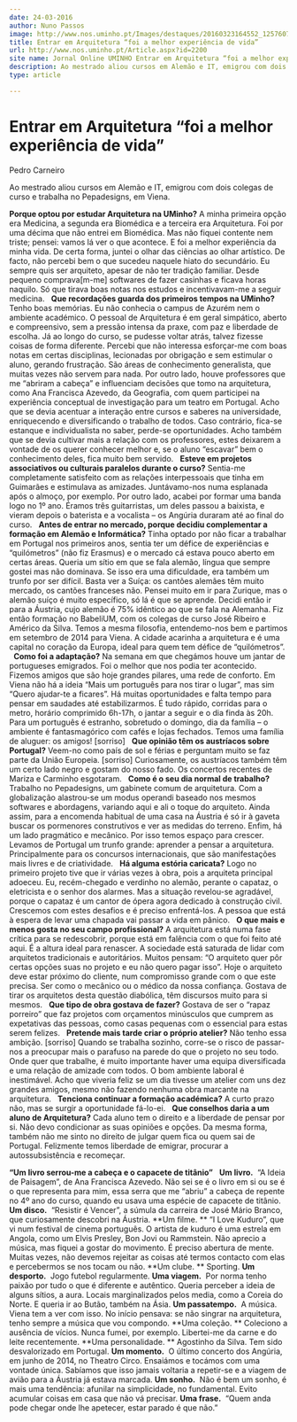 ```yaml
---
date: 24-03-2016
author: Nuno Passos
image: http://www.nos.uminho.pt/Images/destaques/20160323164552_1257607710153623870403922841810774n.jpg
title: Entrar em Arquitetura “foi a melhor experiência de vida”
url: http://www.nos.uminho.pt/Article.aspx?id=2200
site name: Jornal Online UMINHO Entrar em Arquitetura “foi a melhor experiência de vida”
description: Ao mestrado aliou cursos em Alemão e IT, emigrou com dois colegas de curso e trabalha no Pepadesigns, em Viena.
type: article

---
```

# Entrar em Arquitetura “foi a melhor experiência de vida”


  

Pedro Carneiro

Ao mestrado aliou cursos em Alemão e IT, emigrou com dois colegas de curso e trabalha no Pepadesigns, em Viena.

**Porque optou por estudar Arquitetura na UMinho?** 
A minha primeira opção era Medicina, a segunda era Biomédica e a terceira era Arquitetura. Foi por uma décima que não entrei em Biomédica. Mas não fiquei contente nem triste; pensei: vamos lá ver o que acontece. E foi a melhor experiência da minha vida. De certa forma, juntei o olhar das ciências ao olhar artístico. De facto, não percebi bem o que sucedeu naquele hiato do secundário. Eu sempre quis ser arquiteto, apesar de não ter tradição familiar. Desde pequeno comprava[m-me] softwares de fazer casinhas e ficava horas naquilo. Só que tirava boas notas nos estudos e incentivavam-me a seguir medicina.
 
**Que recordações guarda dos primeiros tempos na UMinho?** 
Tenho boas memórias. Eu não conhecia o campus de Azurém nem o ambiente académico. O pessoal de Arquitetura é em geral simpático, aberto e compreensivo, sem a pressão intensa da praxe, com paz e liberdade de escolha. Já ao longo do curso, se pudesse voltar atrás, talvez fizesse coisas de forma diferente. Percebi que não interessa esforçar-me com boas notas em certas disciplinas, lecionadas por obrigação e sem estimular o aluno, gerando frustração. São áreas de conhecimento generalista, que muitas vezes não servem para nada. Por outro lado, houve professores que me “abriram a cabeça” e influenciam decisões que tomo na arquitetura, como Ana Francisca Azevedo, da Geografia, com quem participei na experiência conceptual de investigação para um teatro em Portugal. Acho que se devia acentuar a interação entre cursos e saberes na universidade, enriquecendo e diversificando o trabalho de todos. Caso contrário, fica-se estanque e individualista no saber, perde-se oportunidades. Acho também que se devia cultivar mais a relação com os professores, estes deixarem a vontade de os querer conhecer melhor e, se o aluno “escavar” bem o conhecimento deles, fica muito bem servido.
 
**Esteve em projetos associativos ou culturais paralelos durante o curso?** 
Sentia-me completamente satisfeito com as relações interpessoais que tinha em Guimarães e estimulava as amizades. Juntávamo-nos numa esplanada após o almoço, por exemplo. Por outro lado, acabei por formar uma banda logo no 1º ano. Éramos três guitarristas, um deles passou a baixista, e vieram depois o baterista e a vocalista – os Angúria duraram até ao final do curso.
 
**Antes de entrar no mercado, porque decidiu complementar a formação em Alemão e Informática?** 
Tinha optado por não ficar a trabalhar em Portugal nos primeiros anos, sentia ter um défice de experiências e “quilómetros” (não fiz Erasmus) e o mercado cá estava pouco aberto em certas áreas. Queria um sítio em que se fala alemão, língua que sempre gostei mas não dominava. Se isso era uma dificuldade, era também um trunfo por ser difícil. Basta ver a Suíça: os cantões alemães têm muito mercado, os cantões franceses não. Pensei muito em ir para Zurique, mas o alemão suíço é muito específico, só lá é que se aprende. Decidi então ir para a Áustria, cujo alemão é 75% idêntico ao que se fala na Alemanha. Fiz então formação no BabeliUM, com os colegas de curso José Ribeiro e Américo da Silva. Temos a mesma filosofia, entendemo-nos bem e partimos em setembro de 2014 para Viena. A cidade acarinha a arquitetura e é uma capital no coração da Europa, ideal para quem tem défice de “quilómetros”.
 
**Como foi a adaptação?** 
Na semana em que chegámos houve um jantar de portugueses emigrados. Foi o melhor que nos podia ter acontecido. Fizemos amigos que são hoje grandes pilares, uma rede de conforto. Em Viena não há a ideia “Mais um português para nos tirar o lugar”, mas sim “Quero ajudar-te a ficares”. Há muitas oportunidades e falta tempo para pensar em saudades até estabilizarmos. É tudo rápido, corridas para o metro, horário comprimido 6h-17h, o jantar a seguir e o dia finda às 20h. Para um português é estranho, sobretudo o domingo, dia da família – o ambiente é fantasmagórico com cafés e lojas fechados. Temos uma família de aluguer: os amigos! [sorriso]
 
**Que opinião têm os austríacos sobre Portugal?** 
Veem-no como país de sol e férias e perguntam muito se faz parte da União Europeia. [sorriso] Curiosamente, os austríacos também têm um certo lado negro e gostam do nosso fado. Os concertos recentes de Mariza e Carminho esgotaram.
 
**Como é o seu dia normal de trabalho?** 
Trabalho no Pepadesigns, um gabinete comum de arquitetura. Com a globalização alastrou-se um modus operandi baseado nos mesmos softwares e abordagens, variando aqui e ali o toque do arquiteto. Ainda assim, para a encomenda habitual de uma casa na Áustria é só ir à gaveta buscar os pormenores construtivos e ver as medidas do terreno. Enfim, há um lado pragmático e mecânico. Por isso temos espaço para crescer. Levamos de Portugal um trunfo grande: aprender a pensar a arquitetura. Principalmente para os concursos internacionais, que são manifestações mais livres e de criatividade.
 
**Há alguma estória caricata?** 
Logo no primeiro projeto tive que ir várias vezes à obra, pois a arquiteta principal adoeceu. Eu, recém-chegado e verdinho no alemão, perante o capataz, o eletricista e o senhor dos alarmes. Mas a situação revelou-se agradável, porque o capataz é um cantor de ópera agora dedicado à construção civil. Crescemos com estes desafios e é preciso enfrentá-los. A pessoa que está à espera de levar uma chapada vai passar a vida em pânico.
 
**O que mais e menos gosta no seu campo profissional?** 
A arquitetura está numa fase crítica para se redescobrir, porque está em falência com o que foi feito até aqui. É a altura ideal para renascer. A sociedade está saturada de lidar com arquitetos tradicionais e autoritários. Muitos pensam: “O arquiteto quer pôr certas opções suas no projeto e eu não quero pagar isso”. Hoje o arquiteto deve estar próximo do cliente, num compromisso grande com o que este precisa. Ser como o mecânico ou o médico da nossa confiança. Gostava de tirar os arquitetos desta questão diabólica, têm discursos muito para si mesmos.
 
**Que tipo de obra gostava de fazer?** 
Gostava de ser o “rapaz porreiro” que faz projetos com orçamentos minúsculos que cumprem as expetativas das pessoas, como casas pequenas com o essencial para estas serem felizes.
 
**Pretende mais tarde criar o próprio atelier?** 
Não tenho essa ambição. [sorriso] Quando se trabalha sozinho, corre-se o risco de passar-nos a preocupar mais o parafuso na parede do que o projeto no seu todo. Onde quer que trabalhe, é muito importante haver uma equipa diversificada e uma relação de amizade com todos. O bom ambiente laboral é inestimável. Acho que viveria feliz se um dia tivesse um atelier com uns dez grandes amigos, mesmo não fazendo nenhuma obra marcante na arquitetura.
 
**Tenciona continuar a formação académica?** 
A curto prazo não, mas se surgir a oportunidade fá-lo-ei.
 
**Que conselhos daria a um aluno de Arquitetura?** 
Cada aluno tem o direito e a liberdade de pensar por si. Não devo condicionar as suas opiniões e opções. Da mesma forma, também não me sinto no direito de julgar quem fica ou quem sai de Portugal. Felizmente temos liberdade de emigrar, procurar a autossubsistência e recomeçar.
 

**“Um livro serrou-me a cabeça e o capacete de titânio”** 
 
**Um livro.**  “A Ideia de Paisagem”, de Ana Francisca Azevedo. Não sei se é o livro em si ou se é o que representa para mim, essa serra que me “abriu” a cabeça de repente no 4º ano do curso, quando eu usava uma espécie de capacete de titânio.
**Um disco.**  “Resistir é Vencer”, a súmula da carreira de José Mário Branco, que curiosamente descobri na Áustria.
**Um filme. ** “I Love Kuduro”, que vi num festival de cinema português. O artista de kuduro é uma estrela em Angola, como um Elvis Presley, Bon Jovi ou Rammstein. Não aprecio a música, mas fiquei a gostar do movimento. É preciso abertura de mente. Muitas vezes, não devemos rejeitar as coisas até termos contacto com elas e percebermos se nos tocam ou não.
**Um clube. ** Sporting.
**Um desporto.**  Jogo futebol regularmente.
**Uma viagem.**  Por norma tenho paixão por tudo o que é diferente e autêntico. Queria perceber a ideia de alguns sítios, a aura. Locais marginalizados pelos media, como a Coreia do Norte. E queria ir ao Butão, também na Ásia.
**Um passatempo.**  A música. Viena tem a ver com isso. No início pensava: se não singrar na arquitetura, tenho sempre a música que vou compondo.
**Uma coleção. ** Coleciono a ausência de vícios. Nunca fumei, por exemplo. Libertei-me da carne e do leite recentemente.
**Uma personalidade. ** Agostinho da Silva. Tem sido desvalorizado em Portugal.
**Um momento.**  O último concerto dos Angúria, em junho de 2014, no Theatro Circo. Ensaiámos e tocámos com uma vontade única. Sabíamos que isso jamais voltaria a repetir-se e a viagem de avião para a Áustria já estava marcada.
**Um sonho.**  Não é bem um sonho, é mais uma tendência: afunilar na simplicidade, no fundamental. Evito acumular coisas em casa que não vá precisar.
**Uma frase.**  “Quem anda pode chegar onde lhe apetecer, estar parado é que não.”
 

